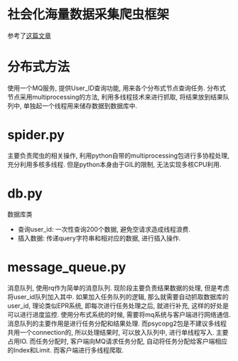 # 社会化海量数据采集爬虫框架
参考了[这篇文章](http://www.lanceyan.com/tech/arch/snscrawler.html)

# 分布式方法
使用一个MQ服务, 提供User_ID查询功能, 用来各个分布式节点查询任务.
分布式节点采用multiprocessing的方法, 利用多线程技术来进行抓取, 将结果放到结果队列中, 单独起一个线程用来储存数据到数据库中.

# spider.py
主要负责爬虫的相关操作, 利用python自带的multiprocessing包进行多协程处理, 充分利用多核多线程. 但是python本身由于GIL的限制, 无法实现多核CPU利用.

# db.py
数据库类

* 查询user_id: 一次性查询200个数据, 避免空请求造成线程浪费.
* 插入数据: 传递query字符串和相对应的数据, 进行插入操作.

# message_queue.py
消息队列, 使用rq作为简单的消息队列. 现阶段主要负责结果数据的处理, 但是考虑将user_id队列加入其中.
如果加入任务队列的逻辑, 那么就需要自动抓取数据库的user_id, 理论类似EPR系统, 即每次进行任务处理之后, 就进行补充, 这样的好处是可以进行进度监控.
使用分布式系统的时候, 需要将mq系统与客户端进行网络通信. 
消息队列的主要作用是进行任务分配和结果处理. 而psycopg2包是不建议多线程共用一个connection的, 所以处理结果时, 可以放入队列中, 进行单线程写入. 主要占用IO.
而任务分配时, 客户端向MQ请求任务分配, 自动将任务分配给客户端相应的Index和Limit. 而客户端进行多线程爬取.
